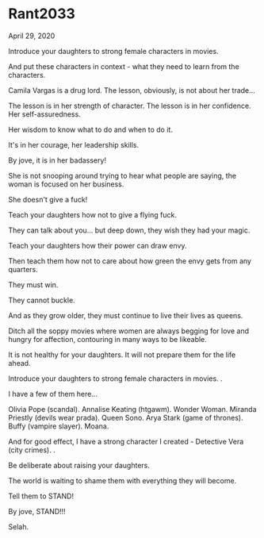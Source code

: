 # Rant2033


April 29, 2020

Introduce your daughters to strong female characters in movies.

And put these characters in context - what they need to learn from the characters.

Camila Vargas is a drug lord. The lesson, obviously, is not about her trade...

The lesson is in her strength of character. The lesson is in her confidence. Her self-assuredness.

Her wisdom to know what to do and when to do it.

It's in her courage, her leadership skills. 

By jove, it is in her badassery!

She is not snooping around trying to hear what people are saying, the woman is focused on her business.

She doesn't give a fuck!

Teach your daughters how not to give a flying fuck.

They can talk about you... but deep down, they wish they had your magic.

Teach your daughters how their power can draw envy.

Then teach them how not to care about how green the envy gets from any quarters.

They must win.

They cannot buckle.

And as they grow older, they must continue to live their lives as queens.

Ditch all the soppy movies where women are always begging for love and hungry for affection, contouring in many ways to be likeable.

It is not healthy for your daughters. It will not prepare them for the life ahead.

Introduce your daughters to strong female characters in movies.
.

I have a few of them here...

Olivia Pope (scandal). Annalise Keating (htgawm). Wonder Woman. Miranda Priestly (devils wear prada). Queen Sono. Arya Stark (game of thrones). Buffy (vampire slayer). Moana.

And for good effect, I have a strong character I created   - Detective Vera (city crimes).
.

Be deliberate about raising your daughters. 

The world is waiting to shame them with everything they will become.

Tell them to STAND!

By jove, STAND!!!

Selah.